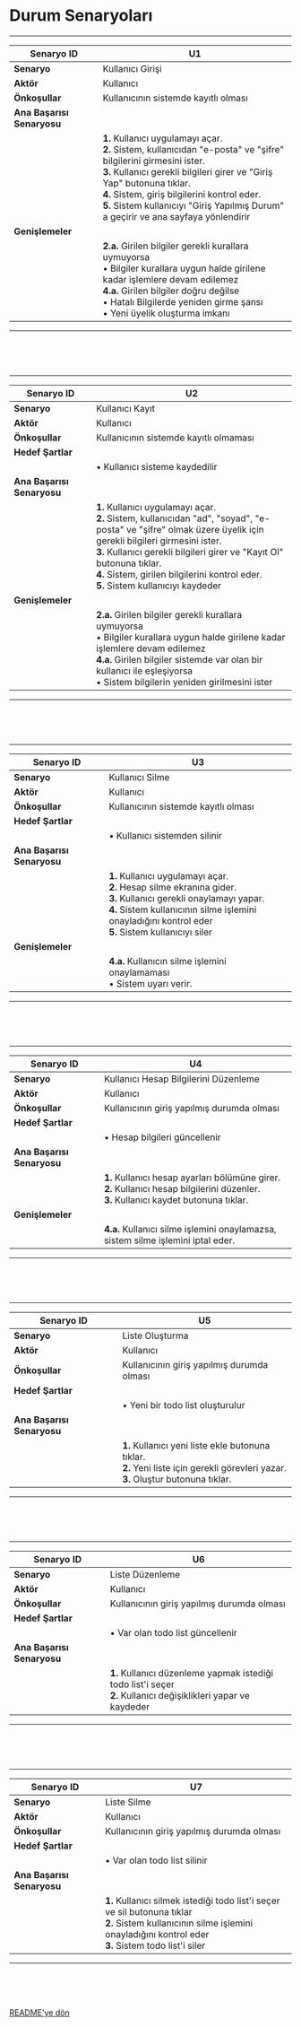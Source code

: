 # Durum Senaryoları


-----------------------------------------
| **Senaryo ID**     | U1 |
|-------------|---------------------------------------------------------------------------------------------------------------|
| **Senaryo**     | Kullanıcı Girişi |
| **Aktör**    | Kullanıcı |
| **Önkoşullar**  | Kullanıcının sistemde kayıtlı olması |
| **Ana Başarısı Senaryosu**   ||
|| **1.** Kullanıcı uygulamayı açar. <br/> **2.** Sistem, kullanıcıdan "e-posta" ve "şifre" bilgilerini girmesini ister. <br/> **3.** Kullanıcı gerekli bilgileri girer ve "Giriş Yap" butonuna tıklar. <br/> **4.** Sistem, giriş bilgilerini kontrol eder. <br/> **5.** Sistem kullanıcıyı "Giriş Yapılmış Durum" a geçirir ve ana sayfaya yönlendirir |
| **Genişlemeler**   ||
|| **2.a.** Girilen bilgiler gerekli kurallara uymuyorsa <br/> • Bilgiler kurallara uygun halde girilene kadar işlemlere devam edilemez <br/> **4.a.** Girilen bilgiler doğru değilse <br/> • Hatalı Bilgilerde yeniden girme şansı <br/> • Yeni üyelik oluşturma imkanı <br/> |

-----------------------------------------

<br/><br/><br/>

-----------------------------------------
| **Senaryo ID**     | U2 |
|-------------|---------------------------------------------------------------------------------------------------------------|
| **Senaryo**     | Kullanıcı Kayıt |
| **Aktör**    | Kullanıcı |
| **Önkoşullar**  | Kullanıcının sistemde kayıtlı olmaması |
| **Hedef Şartlar**  ||
|| • Kullanıcı sisteme kaydedilir |
| **Ana Başarısı Senaryosu**   ||
|| **1.** Kullanıcı uygulamayı açar. <br/> **2.** Sistem, kullanıcıdan "ad", "soyad", "e-posta" ve "şifre" olmak üzere üyelik için gerekli bilgileri girmesini ister. <br/> **3.** Kullanıcı gerekli bilgileri girer ve "Kayıt Ol" butonuna tıklar. <br/> **4.** Sistem, girilen bilgilerini kontrol eder. <br/>  **5.**  Sistem kullanıcıyı kaydeder |
| **Genişlemeler**   ||
|| **2.a.** Girilen bilgiler gerekli kurallara uymuyorsa <br/> • Bilgiler kurallara uygun halde girilene kadar işlemlere devam edilemez <br/> **4.a.** Girilen bilgiler sistemde var olan bir kullanıcı ile eşleşiyorsa <br/> • Sistem bilgilerin yeniden girilmesini ister |

-----------------------------------------

<br/><br/><br/>

-----------------------------------------
| **Senaryo ID**     | U3 |
|-------------|---------------------------------------------------------------------------------------------------------------|
| **Senaryo**     | Kullanıcı Silme |
| **Aktör**    | Kullanıcı |
| **Önkoşullar**  | Kullanıcının sistemde kayıtlı olması |
| **Hedef Şartlar**  ||
|| • Kullanıcı sistemden silinir |
| **Ana Başarısı Senaryosu**   ||
|| **1.** Kullanıcı uygulamayı açar. <br/> **2.** Hesap silme ekranına gider. <br/> **3.** Kullanıcı gerekli onaylamayı yapar. <br/> **4.** Sistem kullanıcının silme işlemini onayladığını kontrol eder <br/> **5.** Sistem kullanıcıyı siler |
| **Genişlemeler**   ||
|| **4.a.** Kullanıcın silme işlemini onaylamaması <br/> • Sistem uyarı verir. |

-----------------------------------------

<br/><br/><br/>

-----------------------------------------
| **Senaryo ID**     | U4 |
|-------------|---------------------------------------------------------------------------------------------------------------|
| **Senaryo**     | Kullanıcı Hesap Bilgilerini Düzenleme |
| **Aktör**    | Kullanıcı |
| **Önkoşullar**  | Kullanıcının giriş yapılmış durumda olması |
| **Hedef Şartlar**  ||
|| • Hesap bilgileri güncellenir |
| **Ana Başarısı Senaryosu**   ||
|| **1.** Kullanıcı hesap ayarları bölümüne girer. <br/> **2.** Kullanıcı hesap bilgilerini düzenler. <br/> **3.** Kullanıcı kaydet butonuna tıklar. |
| **Genişlemeler**   ||
|| **4.a.** Kullanıcı silme işlemini onaylamazsa, sistem silme işlemini iptal eder. |

-----------------------------------------

<br/><br/><br/>

-----------------------------------------
| **Senaryo ID**     | U5 |
|-------------|---------------------------------------------------------------------------------------------------------------|
| **Senaryo**     | Liste Oluşturma |
| **Aktör**    | Kullanıcı |
| **Önkoşullar**  | Kullanıcının giriş yapılmış durumda olması |
| **Hedef Şartlar**  ||
|| • Yeni bir todo list oluşturulur |
| **Ana Başarısı Senaryosu**   ||
|| **1.** Kullanıcı yeni liste ekle butonuna tıklar. <br/> **2.** Yeni liste için gerekli görevleri yazar. <br/> **3.** Oluştur butonuna tıklar. |

-----------------------------------------

<br/><br/><br/>

-----------------------------------------
| **Senaryo ID**     | U6 |
|-------------|---------------------------------------------------------------------------------------------------------------|
| **Senaryo**     | Liste Düzenleme |
| **Aktör**    | Kullanıcı |
| **Önkoşullar**  | Kullanıcının giriş yapılmış durumda olması |
| **Hedef Şartlar**  ||
|| • Var olan todo list güncellenir |
| **Ana Başarısı Senaryosu**   ||
|| **1.** Kullanıcı düzenleme yapmak istediği todo list'i seçer <br/> **2.**  Kullanıcı değişiklikleri yapar ve kaydeder |

-----------------------------------------

<br/><br/><br/>

-----------------------------------------
| **Senaryo ID**     | U7 |
|-------------|---------------------------------------------------------------------------------------------------------------|
| **Senaryo**     | Liste Silme |
| **Aktör**    | Kullanıcı |
| **Önkoşullar**  | Kullanıcının giriş yapılmış durumda olması |
| **Hedef Şartlar**  ||
|| • Var olan todo list silinir |
| **Ana Başarısı Senaryosu**   ||
|| **1.** Kullanıcı silmek istediği todo list'i seçer ve sil butonuna tıklar <br/> **2.**  Sistem kullanıcının silme işlemini onayladığını kontrol eder <br/> **3.** Sistem todo list'i siler | 

-----------------------------------------

<br/>
<br/>
<br/>

[README'ye dön](../README.md) 
